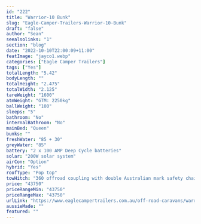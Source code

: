 ```yaml
---
id: "222"
title: "Warrior-10 Bunk"
slug: "Eagle-Camper-Trailers-Warrior-10-Bunk"
draft: "false"
author: "Sean"
seealsolinks: "1"
section: "blog"
date: "2022-10-10T22:00:09+11:00"
featImage: "jayco1.webp"
categories: ["Eagle Camper Trailers"]
tags: ["Yes"]
totalLength: "5.42"
bodyLength: ""
totalHeight: "2.475"
totalWidth: "2.125"
tareWeight: "1600"
atmWeight: "GTM: 2250kg"
ballWeight: "100"
sleeps: "5"
bathroom: "No"
internalBathroom: "No"
mainBed: "Queen"
bunks: ""
freshWater: "85 + 30"
greyWater: "85"
battery: "2 x 100 AMP Deep Cycle batteries"
solar: "200W solar system"
airCon: "Option"
hybrid: "Yes"
roofType: "Pop top"
towHitch: "360 offroad coupling with double Australian mark safety chain"
price: "43750"
priceRangeMin: "43750"
priceRangeMax: "43750"
urlLink: "https://www.eaglecampertrailers.com.au/off-road-caravans/warrior-10-off-road-bunk-hybrid"
aussieMade: ""
featured: ""
---
```

